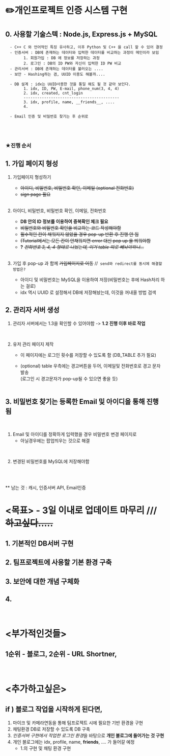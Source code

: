 # ✏️개인프로젝트 인증 시스템 구현
## 0. 사용할 기술스텍 : Node.js, Express.js + MySQL
      - C++ C 와 언어적인 특징 유사하고, 이후 Python 및 C++ 을 call 할 수 있어 결정
      - 인증서버 : DB에 존재하는 데이터와 입력한 데이터를 비교하는 과정이 메인이라 보임
            1. 회원가입 : DB 에 정보를 저장하는 과정
            2. 로그인 : DB의 ID PW와 자신이 입력한 ID PW 비교
      - 관리서버 : DB에 존재하는 데이터를 불러오는 ....
      - 보안 - Hashing하는 겸, UUID 이용도 해볼까....
      
      - DB 설계 : idx는 UUID사용한 것을 통일 해도 될 것 같아 보인다.
            1. idx, ID, PW, E-mail, phone_num(3, 4, 4)
            2. idx, created, cnt_login
            ------------------------------------------
            3. idx, profile, name, __friends__, ....
            4. 

      - Email 인증 및 비밀번호 찾기는 후 순위로


<br><br>

### ★진행 순서

## 1. 가입 페이지 형성

1. 가입페이지 형성하기

      - ~~아이디, 비밀번호, 비밀번호 확인, 이메일 (optional 전화번호)~~
      - ~~sign page 필요~~
<br><br>

2. 아이디, 비밀번호, 비밀번호 확인, 이메일, 전화번호 
      - **DB 안의 ID 정보를 이용하여 중복확인 체크 필요**
      - ~~비밀번호와 비밀번호 확인을 비교하는 코드 작성해야함~~
      - ~~필수적인 칸이 채워지지 않았을 경우 pop-up 반환 후 진행 안 됨~~
      - ~~(Tutorial에서는 모든 칸이 안채워지면 error 대신 pop up 을 띄워야함~~
      - **?** ~~*전화번호 3, 4, 4 형태로 나눴는데, 이거 table 따로 빼놔야하나...*~~
<br><br>

3. 가입 후 pop-up 과 함께 ~~가입페이지로 이동~~ //` send와 redirect를 동시에 해결할 방법은?`
      - 아이디 및 비밀번호는 MySQL을 이용하여 저장(비밀번호는 후에 Hash처리 하는 걸로)
      - idx 역시 UUID 로 설정해서 DB에 저장해놨는데, 이것을 꺼내올 방법 검색


## 2. 관리자 서버 생성  

1. 관리자 서버에서는 1.3을 확인할 수 있어야함 -> **1.2 진행 이후 바로 작업**
<br>

2. 유저 관리 페이지 제작 

      - 이 페이지에는 로그인 횟수를 저장할 수 있도록 함 (DB_TABLE 추가 필요)

      - (optional) table 우측에는 경고버튼을 두어, 이메일및 전화번호로 경고 문자 발송<br>
      (로그인 시 경고문자가 pop-up될 수 있으면 좋을 듯)
<br><br>

## 3. 비밀번호 찾기는 등록한 Email 및 아이디을 통해 진행 됨
<br>

1. Email 및 아이디를 정확하게 입력했을 경우 비밀번호 변경 페이지로
      - 아닐경우에는 팝업띄우는 것으로 해결
<br>

2. 변경된 비밀번호를 MySQL에 저장해야함

<br><br>


** 남는 것 : 캐시, 인증서버 API, Email인증

# <목표> - 3일 이내로 업데이트 마무리 /// ~~하고싶다.....~~
## 1. 기본적인 DB서버 구현
## **2. 팀프로젝트에 사용할 기본 환경 구축**
## 3. 보안에 대한 개념 구체화
## 4. 

<br>

# <부가적인것들> 
##  1순위 - 블로그, 2순위 - URL Shortner,

<br>

# <추가하고싶은> 
## if ) 블로그 작업을 시작하게 된다면, 
1. 마이크 및 카메라연동을 통해 팀프로젝트 시에 필요한 기반 환경을 구현
2. 채팅환경 DB로 저장할 수 있도록 DB 구축
3. *인증서버 구현에서 작업한 로그인 환경*을 바탕으로 **개인 블로그에 들어가는 것 구현**
4. 개인 블로그에는 idx, profile, name, __friends__, .... 가 들어갈 예정 
      + 1.의 구현 및 채팅 환경 구현 
